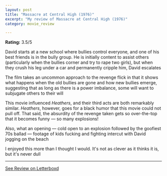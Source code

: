 ```yaml
---
layout: post
title: "Massacre at Central High (1976)"
excerpt: "My review of Massacre at Central High (1976)"
category: movie_review

---
```


**Rating:** 3.5/5

David starts at a new school where bullies control everyone, and one of his best friends is in the bully group. He is initially content to assist others (particularly when the bullies corner and try to rape two girls), but when they crush his leg under a car and permanently cripple him, David escalates

The film takes an uncommon approach to the revenge flick in that it shows what happens when the old bullies are gone and how new bullies emerge, suggesting that as long as there is a power imbalance, some will want to subjugate others to their will

This movie influenced <i>Heathers</i>, and their third acts are both remarkably similar. <i>Heathers</i>, however, goes for a black humor that this movie could not pull off. That said, the absurdity of the revenge taken gets so over-the-top that it becomes funny — so many explosions!

Also, what an opening — cold open to an explosion followed by the goofiest 70s ballad — footage of kids fucking and fighting intercut with David jogging on the beach

I enjoyed this more than I thought I would. It's not as clever as it thinks it is, but it's never dull

<hr>

[See Review on Letterboxd](https://boxd.it/4NKrMh)

